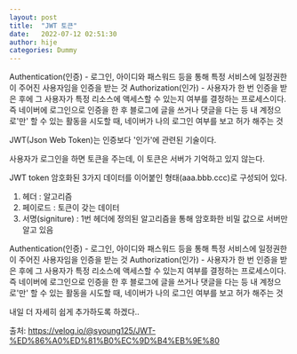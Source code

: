 ```yaml
---
layout: post
title:  "JWT 토큰"
date:   2022-07-12 02:51:30
author: hije
categories: Dummy
---
```

Authentication(인증) - 로그인, 아이디와 패스워드 등을 통해 특정 서비스에 일정권한이 주어진 사용자임을 인증을 받는 것
Authorization(인가) - 사용자가 한 번 인증을 받은 후에 그 사용자가 특정 리소스에 액세스할 수 있는지 여부를 결정하는 프로세스이다.
		                  즉 네이버에 로그인으로 인증을 한 후 블로그에 글을 쓰거나 댓글을 다는 등 내 계정으로'만' 할 수 있는 활동을 시도할 때, 네이버가 나의 로그인 여부를 보고 허가 해주는 것

JWT(Json Web Token)는 인증보다 '인가'에 관련된 기술이다.

사용자가 로그인을 하면 토큰을 주는데, 이 토큰은 서버가 기억하고 있지 않는다.

JWT token
암호화된 3가지 데이터를 이어붙인 형태(aaa.bbb.ccc)로 구성되어 있다.
1. 헤더 : 알고리즘
2. 페이로드 : 토큰이 갖는 데이터
3. 서명(signiture) : 1번 헤더에 정의된 알고리즘을 통해 암호화한 비밀 값으로 서버만 알고 있음

Authentication(인증) - 로그인, 아이디와 패스워드 등을 통해 특정 서비스에 일정권한이 주어진 사용자임을 인증을 받는 것
Authorization(인가) - 사용자가 한 번 인증을 받은 후에 그 사용자가 특정 리소스에 액세스할 수 있는지 여부를 결정하는 프로세스이다.
		      즉 네이버에 로그인으로 인증을 한 후 블로그에 글을 쓰거나 댓글을 다는 등 내 계정으로'만' 할 수 있는 활동을 시도할 때, 네이버가 나의 로그인 여부를 보고 허가 해주는 것
          
내일 더 자세히 쉽게 추가하도록 하겠다..

출처: https://velog.io/@syoung125/JWT-%ED%86%A0%ED%81%B0%EC%9D%B4%EB%9E%80
